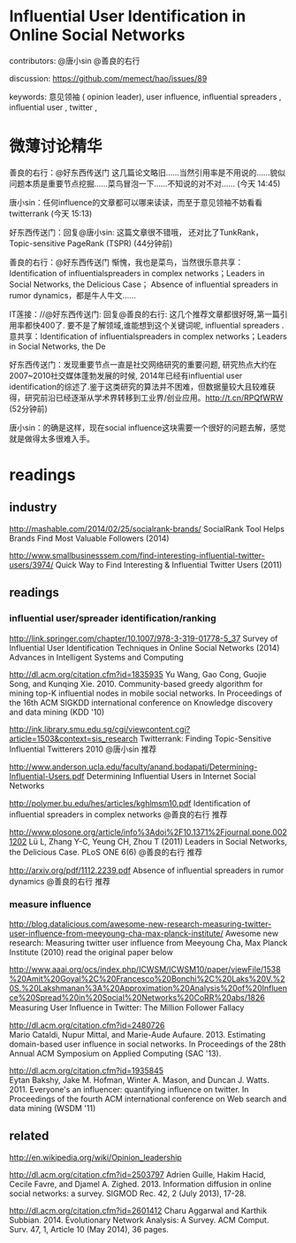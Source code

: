 # Influential User Identification in Online Social Networks

contributors:  @唐小sin @善良的右行

discussion: https://github.com/memect/hao/issues/89

keywords:
 意见领袖 ( opinion leader),
 user influence,
 inﬂuential spreaders ,
 inﬂuential user ,
 twitter ,

# 微薄讨论精华

善良的右行：@好东西传送门 这几篇论文略旧……当然引用率是不用说的……貌似问题本质是重要节点挖掘……菜鸟冒泡一下……不知说的对不对…… (今天 14:45)

唐小sin：任何influence的文章都可以哪来读读，而至于意见领袖不妨看看twitterrank (今天 15:13)

好东西传送门：回复@唐小sin: 这篇文章很不错哦， 还对比了TunkRank， Topic-sensitive PageRank (TSPR) (44分钟前)

善良的右行：@好东西传送门 惭愧，我也是菜鸟，当然很乐意共享：Identification of influentialspreaders in complex networks；Leaders in Social Networks, the Delicious Case； Absence of influential spreaders in rumor dynamics，都是牛人牛文……


IT莲接：//@好东西传送门: 回复@善良的右行: 这几个推荐文章都很好呀,第一篇引用率都快400了. 要不是了解领域,谁能想到这个关键词呢, influential spreaders . 意共享：Identification of influentialspreaders in complex networks；Leaders in Social Networks, the De


好东西传送门：发现重要节点一直是社交网络研究的重要问题, 研究热点大约在2007~2010社交媒体蓬勃发展的时候, 2014年已经有influential user identification的综述了.鉴于这类研究的算法并不困难，但数据量较大且较难获得，研究前沿已经逐渐从学术界转移到工业界/创业应用。http://t.cn/RPQfWRW (52分钟前)

唐小sin：的确是这样，现在social influence这块需要一个很好的问题去解，感觉就是做得太多很难入手。


# readings

## industry
http://mashable.com/2014/02/25/socialrank-brands/  SocialRank Tool Helps Brands Find Most Valuable Followers (2014)

http://www.smallbusinesssem.com/find-interesting-influential-twitter-users/3974/  Quick Way to Find Interesting & Influential Twitter Users (2011)

## readings

### inﬂuential user/spreader identification/ranking
http://link.springer.com/chapter/10.1007/978-3-319-01778-5_37 Survey of Influential User Identification Techniques in Online Social Networks (2014) Advances in Intelligent Systems and Computing

http://dl.acm.org/citation.cfm?id=1835935 Yu Wang, Gao Cong, Guojie Song, and Kunqing Xie. 2010. Community-based greedy algorithm for mining top-K influential nodes in mobile social networks. In Proceedings of the 16th ACM SIGKDD international conference on Knowledge discovery and data mining (KDD '10)

http://ink.library.smu.edu.sg/cgi/viewcontent.cgi?article=1503&context=sis_research  Twitterrank: Finding Topic-Sensitive Influential Twitterers 2010
@唐小sin 推荐

http://www.anderson.ucla.edu/faculty/anand.bodapati/Determining-Influential-Users.pdf Determining Influential Users in Internet Social Networks

http://polymer.bu.edu/hes/articles/kghlmsm10.pdf  Identiﬁcation of inﬂuential spreaders in complex networks
@善良的右行 推荐

http://www.plosone.org/article/info%3Adoi%2F10.1371%2Fjournal.pone.0021202  Lü L, Zhang Y-C, Yeung CH, Zhou T (2011) Leaders in Social Networks, the Delicious Case. PLoS ONE 6(6)
@善良的右行 推荐

http://arxiv.org/pdf/1112.2239.pdf  Absence of inﬂuential spreaders in rumor dynamics
@善良的右行 推荐

### measure influence

http://blog.datalicious.com/awesome-new-research-measuring-twitter-user-influence-from-meeyoung-cha-max-planck-institute/  Awesome new research: Measuring twitter user influence from Meeyoung Cha, Max Planck Institute (2010)  read the original paper below

http://www.aaai.org/ocs/index.php/ICWSM/ICWSM10/paper/viewFile/1538%20Amit%20Goyal%2C%20Francesco%20Bonchi%2C%20Laks%20V.%20S.%20Lakshmanan%3A%20Approximation%20Analysis%20of%20Influence%20Spread%20in%20Social%20Networks%20CoRR%20abs/1826  Measuring User Inﬂuence in Twitter: The Million Follower Fallacy

http://dl.acm.org/citation.cfm?id=2480726   
Mario Cataldi, Nupur Mittal, and Marie-Aude Aufaure. 2013. Estimating domain-based user influence in social networks. In Proceedings of the 28th Annual ACM Symposium on Applied Computing (SAC '13). 

http://dl.acm.org/citation.cfm?id=1935845  
Eytan Bakshy, Jake M. Hofman, Winter A. Mason, and Duncan J. Watts. 2011. Everyone's an influencer: quantifying influence on twitter. In Proceedings of the fourth ACM international conference on Web search and data mining (WSDM '11)



## related
http://en.wikipedia.org/wiki/Opinion_leadership

http://dl.acm.org/citation.cfm?id=2503797 
Adrien Guille, Hakim Hacid, Cecile Favre, and Djamel A. Zighed. 2013. Information diffusion in online social networks: a survey. SIGMOD Rec. 42, 2 (July 2013), 17-28. 

http://dl.acm.org/citation.cfm?id=2601412 Charu Aggarwal and Karthik Subbian. 2014. Evolutionary Network Analysis: A Survey. ACM Comput. Surv. 47, 1, Article 10 (May 2014), 36 pages. 


